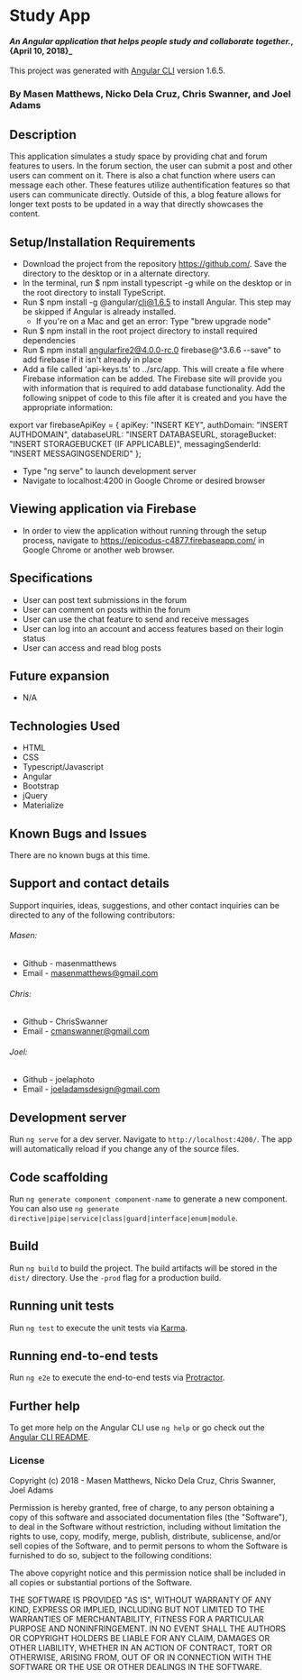# Study App

#### _An Angular application that helps people study and collaborate together._, {April 10, 2018}_

This project was generated with [Angular CLI](https://github.com/angular/angular-cli) version 1.6.5.

### By Masen Matthews, Nicko Dela Cruz, Chris Swanner, and Joel Adams

## Description
  This application simulates a study space by providing chat and forum features to users. In the forum section, the user can submit a post and other users can comment on it. There is also a chat function where users can message each other. These features utilize authentification features so that users can communicate directly. Outside of this, a blog feature allows for longer text posts to be updated in a way that directly showcases the content.

## Setup/Installation Requirements
  * Download the project from the repository https://github.com/. Save the directory to the desktop or in a alternate directory.
  * In the terminal, run $ npm install typescript -g while on the desktop or in the root directory to install TypeScript.
  * Run $ npm install -g @angular/cli@1.6.5 to install Angular. This step may be skipped if Angular is already installed.  
    - If you're on a Mac and get an error: Type "brew upgrade node"
  * Run $ npm install in the root project directory to install required dependencies
  * Run $ npm install angularfire2@4.0.0-rc.0 firebase@^3.6.6 --save" to add firebase if it isn't already in place
  * Add a file called 'api-keys.ts' to ../src/app. This will create a file where Firebase information can be added. The Firebase site will provide you with information that is required to add database functionality. Add the following snippet of code to this file after it is created and you have the appropriate information:

  export var firebaseApiKey = {
      apiKey: "INSERT KEY",
      authDomain: "INSERT AUTHDOMAIN",
      databaseURL: "INSERT DATABASEURL,
      storageBucket: "INSERT STORAGEBUCKET (IF APPLICABLE)",
      messagingSenderId: "INSERT MESSAGINGSENDERID"
    };

  * Type "ng serve" to launch development server
  * Navigate to localhost:4200 in Google Chrome or desired browser

## Viewing application via Firebase
  * In order to view the application without running through the setup process, navigate to https://epicodus-c4877.firebaseapp.com/ in Google Chrome or another web browser.

## Specifications
  * User can post text submissions in the forum
  * User can comment on posts within the forum
  * User can use the chat feature to send and receive messages
  * User can log into an account and access features based on their login status
  * User can access and read blog posts

## Future expansion
  * N/A

## Technologies Used

  * HTML
  * CSS
  * Typescript/Javascript
  * Angular
  * Bootstrap
  * jQuery
  * Materialize

## Known Bugs and Issues

There are no known bugs at this time.

## Support and contact details

Support inquiries, ideas, suggestions, and other contact inquiries can be directed to any of the following contributors:

###### Masen:
* Github - masenmatthews
* Email - masenmatthews@gmail.com

###### Chris:
* Github - ChrisSwanner
* Email - cmanswanner@gmail.com

###### Joel:
* Github - joelaphoto
* Email - joeladamsdesign@gmail.com

## Development server

Run `ng serve` for a dev server. Navigate to `http://localhost:4200/`. The app will automatically reload if you change any of the source files.

## Code scaffolding

Run `ng generate component component-name` to generate a new component. You can also use `ng generate directive|pipe|service|class|guard|interface|enum|module`.

## Build

Run `ng build` to build the project. The build artifacts will be stored in the `dist/` directory. Use the `-prod` flag for a production build.

## Running unit tests

Run `ng test` to execute the unit tests via [Karma](https://karma-runner.github.io).

## Running end-to-end tests

Run `ng e2e` to execute the end-to-end tests via [Protractor](http://www.protractortest.org/).

## Further help

To get more help on the Angular CLI use `ng help` or go check out the [Angular CLI README](https://github.com/angular/angular-cli/blob/master/README.md).

### License

Copyright (c) 2018 - Masen Matthews, Nicko Dela Cruz, Chris Swanner, Joel Adams

Permission is hereby granted, free of charge, to any person obtaining a copy of this software and associated documentation files (the "Software"), to deal in the Software without restriction, including without limitation the rights to use, copy, modify, merge, publish, distribute, sublicense, and/or sell copies of the Software, and to permit persons to whom the Software is furnished to do so, subject to the following conditions:

The above copyright notice and this permission notice shall be included in all copies or substantial portions of the Software.

THE SOFTWARE IS PROVIDED "AS IS", WITHOUT WARRANTY OF ANY KIND, EXPRESS OR IMPLIED, INCLUDING BUT NOT LIMITED TO THE WARRANTIES OF MERCHANTABILITY, FITNESS FOR A PARTICULAR PURPOSE AND NONINFRINGEMENT. IN NO EVENT SHALL THE AUTHORS OR COPYRIGHT HOLDERS BE LIABLE FOR ANY CLAIM, DAMAGES OR OTHER LIABILITY, WHETHER IN AN ACTION OF CONTRACT, TORT OR OTHERWISE, ARISING FROM, OUT OF OR IN CONNECTION WITH THE SOFTWARE OR THE USE OR OTHER DEALINGS IN THE SOFTWARE.
